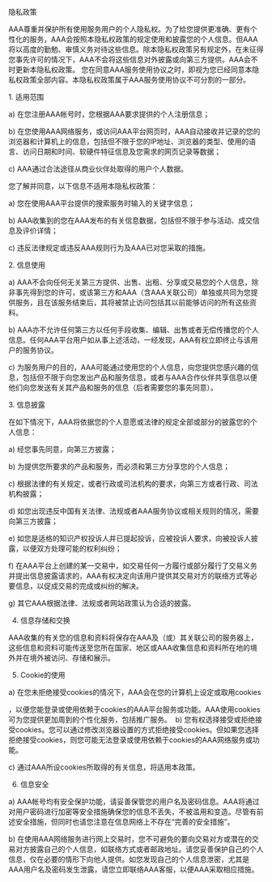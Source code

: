 隐私政策 

AAA尊重并保护所有使用服务用户的个人隐私权。为了给您提供更准确、更有个性化的服务，AAA会按照本隐私权政策的规定使用和披露您的个人信息。但AAA将以高度的勤勉、审慎义务对待这些信息。除本隐私权政策另有规定外，在未征得您事先许可的情况下，AAA不会将这些信息对外披露或向第三方提供。AAA会不时更新本隐私权政策。 您在同意AAA服务使用协议之时，即视为您已经同意本隐私权政策全部内容。本隐私权政策属于AAA服务使用协议不可分割的一部分。 

1. 适用范围 

a) 在您注册AAA帐号时，您根据AAA要求提供的个人注册信息； 

b) 在您使用AAA网络服务，或访问AAA平台网页时，AAA自动接收并记录的您的浏览器和计算机上的信息，包括但不限于您的IP地址、浏览器的类型、使用的语言、访问日期和时间、软硬件特征信息及您需求的网页记录等数据； 

c) AAA通过合法途径从商业伙伴处取得的用户个人数据。 

您了解并同意，以下信息不适用本隐私权政策： 

a) 您在使用AAA平台提供的搜索服务时输入的关键字信息； 

b) AAA收集到的您在AAA发布的有关信息数据，包括但不限于参与活动、成交信息及评价详情； 

c) 违反法律规定或违反AAA规则行为及AAA已对您采取的措施。 

2. 信息使用 

a) AAA不会向任何无关第三方提供、出售、出租、分享或交易您的个人信息，除非事先得到您的许可，或该第三方和AAA（含AAA关联公司）单独或共同为您提供服务，且在该服务结束后，其将被禁止访问包括其以前能够访问的所有这些资料。 

b) AAA亦不允许任何第三方以任何手段收集、编辑、出售或者无偿传播您的个人信息。任何AAA平台用户如从事上述活动，一经发现，AAA有权立即终止与该用户的服务协议。 

c) 为服务用户的目的，AAA可能通过使用您的个人信息，向您提供您感兴趣的信息，包括但不限于向您发出产品和服务信息，或者与AAA合作伙伴共享信息以便他们向您发送有关其产品和服务的信息（后者需要您的事先同意）。 

3. 信息披露 

在如下情况下，AAA将依据您的个人意愿或法律的规定全部或部分的披露您的个人信息： 

a) 经您事先同意，向第三方披露； 

b) 为提供您所要求的产品和服务，而必须和第三方分享您的个人信息； 

c) 根据法律的有关规定，或者行政或司法机构的要求，向第三方或者行政、司法机构披露；

d) 如您出现违反中国有关法律、法规或者AAA服务协议或相关规则的情况，需要向第三方披露；  

e) 如您是适格的知识产权投诉人并已提起投诉，应被投诉人要求，向被投诉人披露，以便双方处理可能的权利纠纷；

f) 在AAA平台上创建的某一交易中，如交易任何一方履行或部分履行了交易义务并提出信息披露请求的，AAA有权决定向该用户提供其交易对方的联络方式等必要信息，以促成交易的完成或纠纷的解决。  

g) 其它AAA根据法律、法规或者网站政策认为合适的披露。  

4. 信息存储和交换  

AAA收集的有关您的信息和资料将保存在AAA及（或）其关联公司的服务器上，这些信息和资料可能传送至您所在国家、地区或AAA收集信息和资料所在地的境外并在境外被访问、存储和展示。 

5. Cookie的使用 

a) 在您未拒绝接受cookies的情况下，AAA会在您的计算机上设定或取用cookies

，以便您能登录或使用依赖于cookies的AAA平台服务或功能。AAA使用cookies可为您提供更加周到的个性化服务，包括推广服务。  b) 您有权选择接受或拒绝接受cookies。您可以通过修改浏览器设置的方式拒绝接受cookies。但如果您选择拒绝接受cookies，则您可能无法登录或使用依赖于cookies的AAA网络服务或功能。 

c) 通过AAA所设cookies所取得的有关信息，将适用本政策。  

6. 信息安全  

a) AAA帐号均有安全保护功能，请妥善保管您的用户名及密码信息。AAA将通过对用户密码进行加密等安全措施确保您的信息不丢失，不被滥用和变造。尽管有前述安全措施，但同时也请您注意在信息网络上不存在“完善的安全措施”。  

b) 在使用AAA网络服务进行网上交易时，您不可避免的要向交易对方或潜在的交易对方披露自己的个人信息，如联络方式或者邮政地址。请您妥善保护自己的个人信息，仅在必要的情形下向他人提供。如您发现自己的个人信息泄密，尤其是AAA用户名及密码发生泄露，请您立即联络AAA客服，以便AAA采取相应措施。
